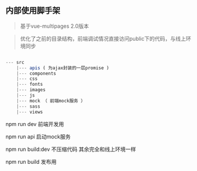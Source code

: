 ## 内部使用脚手架

> 基于vue-multipages 2.0版本

> 优化了之前的目录结构，前端调试情况直接访问public下的代码，与线上环境同步


```js

--- src
	|--- apis ( 为ajax封装的一层promise )
	|--- components 
	|--- css
	|--- fonts
	|--- images
	|--- js
	|--- mock （ 前端mock服务 ）
	|--- sass
	|--- views
```



npm run dev 前端开发用

npm run api 启动mock服务

npm run build:dev 不压缩代码 其余完全和线上环境一样

npm run build 发布用